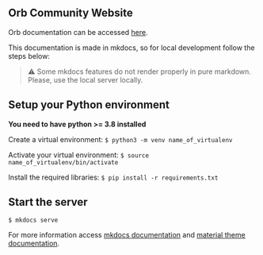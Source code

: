 ## Orb Community Website

Orb documentation can be accessed [here](https://orb.community/).

This documentation is made in mkdocs, so for local development follow the steps below:

> ⚠️ Some mkdocs features do not render properly in pure markdown. Please, use the local server locally.

## Setup your Python environment

<b>You need to have python >= 3.8 installed</b>

Create a virtual environment: `$ python3 -m venv name_of_virtualenv`

Activate your virtual environment: `$ source name_of_virtualenv/bin/activate`

Install the required libraries: `$ pip install -r requirements.txt`


## Start the server

`$ mkdocs serve`

For more information access [mkdocs documentation](https://www.mkdocs.org/) and [material theme documentation](https://squidfunk.github.io/mkdocs-material/).